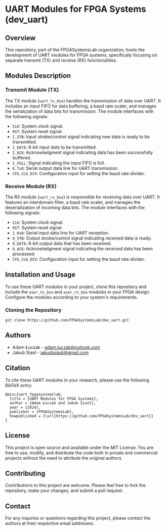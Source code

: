 
# UART Modules for FPGA Systems (dev_uart)

## Overview
This repository, part of the FPGASystemsLab organization, hosts the development of UART modules for FPGA systems, specifically focusing on separate transmit (TX) and receive (RX) functionalities.

## Modules Description
### Transmit Module (TX)
The TX module (`uart_tx_box`) handles the transmission of data over UART. It includes an input FIFO for data buffering, a baud rate scaler, and manages the serialization of data bits for transmission. The module interfaces with the following signals:
- `CLK`: System clock signal.
- `RST`: System reset signal.
- `I_STB`: Input strobe/control signal indicating new data is ready to be transmitted.
- `I_DATA`: 8-bit input data to be transmitted.
- `I_ACK`: Acknowledgment signal indicating data has been successfully buffered.
- `I_FULL`: Signal indicating the input FIFO is full.
- `O_TxD`: Serial output data line for UART transmission.
- `CFG_CLK_DIV`: Configuration input for setting the baud rate divider.

### Receive Module (RX)
The RX module (`uart_rx_box`) is responsible for receiving data over UART. It features an interdomain filter, a baud rate scaler, and manages the deserialization of incoming data bits. The module interfaces with the following signals:
- `CLK`: System clock signal.
- `RST`: System reset signal.
- `I_RxD`: Serial input data line for UART reception.
- `O_STB`: Output strobe/control signal indicating received data is ready.
- `O_DATA`: 8-bit output data that has been received.
- `O_ACK`: Acknowledgment signal indicating the received data has been processed.
- `CFG_CLK_DIV`: Configuration input for setting the baud rate divider.
## Installation and Usage
To use these UART modules in your project, clone this repository and include the `aser_tx_box` and `aser_rx_box` modules in your FPGA design. Configure the modules according to your system's requirements.

### Cloning the Repository
```
git clone https://github.com/FPGASystemsLab/dev_uart.git
```

## Authors
- Adam Łuczak - [adam.luczak@outlook.com](mailto:adam.luczak@outlook.com)
- Jakub Siast - [jakusbsiast@gmail.com](mailto:jakusbsiast@gmail.com)

## Citation
To cite these UART modules in your research, please use the following BibTeX entry:
```
@misc{uart_fpgasystemslab,
  title = {UART Modules for FPGA Systems},
  author = {Adam Łuczak and Jakub Siast},
  year = {2024},
  publisher = {FPGASystemsLab},
  howpublished = {\url{https://github.com/FPGASystemsLab/dev_uart}}
}
```

## License
This project is open source and available under the MIT License. You are free to use, modify, and distribute the code both in private and commercial projects without the need to attribute the original authors.

## Contributing
Contributions to this project are welcome. Please feel free to fork the repository, make your changes, and submit a pull request.

## Contact
For any inquiries or questions regarding this project, please contact the authors at their respective email addresses.
